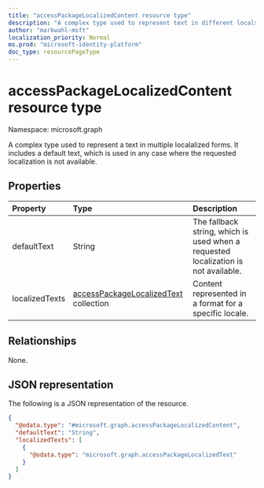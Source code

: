 ```yaml
---
title: "accessPackageLocalizedContent resource type"
description: "A complex type used to represent text in different locals, along with a default text.*"
author: "markwahl-msft"
localization_priority: Normal
ms.prod: "microsoft-identity-platform"
doc_type: resourcePageType
---
```


# accessPackageLocalizedContent resource type

Namespace: microsoft.graph

A complex type used to represent a text in multiple localalized forms. It includes a default text, which is used in any case where the requested localization is not available.

## Properties
|Property|Type|Description|
|:---|:---|:---|
|defaultText|String|The fallback string, which is used when a requested localization is not available.|
|localizedTexts|[accessPackageLocalizedText](../resources/accesspackagelocalizedtext.md) collection|Content represented in a format for a specific locale.|

## Relationships
None.

## JSON representation
The following is a JSON representation of the resource.
<!-- {
  "blockType": "resource",
  "@odata.type": "microsoft.graph.accessPackageLocalizedContent"
}
-->
``` json
{
  "@odata.type": "#microsoft.graph.accessPackageLocalizedContent",
  "defaultText": "String",
  "localizedTexts": [
    {
      "@odata.type": "microsoft.graph.accessPackageLocalizedText"
    }
  ]
}
```

